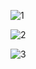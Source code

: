 ![1](https://github.com/user-attachments/assets/5a8e3a11-f11b-4512-aff0-f23e05d38d46)

![2](https://github.com/user-attachments/assets/37717411-1149-45b7-a7aa-b0f989edd155)

![3](https://github.com/user-attachments/assets/e15418f6-0bc2-4fb3-8528-293d857e83e5)
